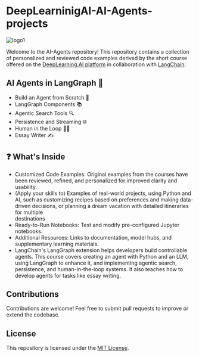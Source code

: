 # DeepLearninigAI-AI-Agents-projects
![logo1](https://github.com/user-attachments/assets/35f315f5-15fb-4236-9f1d-9ee2554b7d56)  

Welcome to the AI-Agents repository! This repository contains  a collection of personalized  and reviewed code examples derived by the short course offered on the [DeepLearning.AI platform](https://www.deeplearning.ai/) in collaboration with [LangChain](https://www.langchain.com/):

## AI Agents in LangGraph 🤝

   - Build an Agent from Scratch 🤖
   - LangGraph Components 📚
   - Agentic Search Tools  🔍
   - Persistence and Streaming 🌐
   - Human in the Loop 👩‍💻
   - Essay Writer ✍️


## ❓ What's Inside
  - Customized Code Examples: Original examples from the courses have been reviewed, refined, and personalized for improved clarity and usability.
  - (Apply your skills to) Examples of real-world projects, using Python and AI, such as customizing recipes based on preferences and making data-driven decisions, or planning a dream vacation with detailed itineraries for multiple  
    destinations
  - Ready-to-Run Notebooks: Test and modify pre-configured Jupyter notebooks.
  - Additional Resources: Links to documentation, model hubs, and supplementary learning materials.
  - LangChain's LangGraph extension helps developers build controllable agents. This course covers creating an agent with Python and an LLM, using LangGraph to enhance it, and implementing agentic search, persistence, and human-in-the-loop systems. It also teaches how to develop agents for tasks like essay writing.
 
## Contributions  
Contributions are welcome! Feel free to submit pull requests to improve or extend the codebase.

## License  
This repository is licensed under the [MIT License](https://opensource.org/license/MIT).

